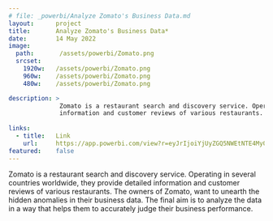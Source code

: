 ```yaml
---
# file: _powerbi/Analyze Zomato's Business Data.md
layout:      project
title:       Analyze Zomato's Business Data*
date:        14 May 2022
image:
  path:       /assets/powerbi/Zomato.png
  srcset:
    1920w:   /assets/powerbi/Zomato.png
    960w:    /assets/powerbi/Zomato.png
    480w:    /assets/powerbi/Zomato.png

description: >
              Zomato is a restaurant search and discovery service. Operating in several countries worldwide, they provide detailed 
              information and customer reviews of various restaurants.
  
links:
  - title:   Link
    url:     https://app.powerbi.com/view?r=eyJrIjoiYjUyZGQ5NWEtNTE4My00ZmEzLWIyNWEtZTVmN2NkOTgzZjYzIiwidCI6IjZiY2E4MzUxLTAxZDMtNDI1Mi04NWVhLWJkYThmOGQyMzViZCIsImMiOjl9
featured:    false
---
```

Zomato is a restaurant search and discovery service. Operating in several countries worldwide,
they provide detailed information and customer reviews of various restaurants. The owners of Zomato,
want to unearth the hidden anomalies in their business data. The final aim is to analyze the data in
a way that helps them to accurately judge their business performance.
